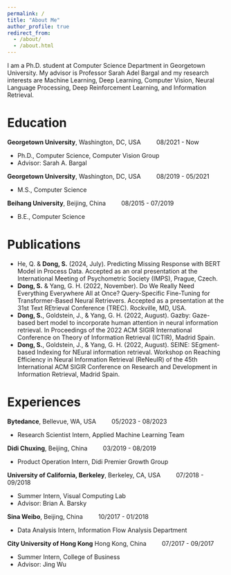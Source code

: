 ```yaml
---
permalink: /
title: "About Me"
author_profile: true
redirect_from: 
  - /about/
  - /about.html
---
```


<!-- About Me
====== -->
I am a Ph.D. student at Computer Science Department in Georgetown University. My advisor is Professor Sarah Adel Bargal and my research interests are Machine Learning, Deep Learning, Computer Vision, Neural Language Processing, Deep Reinforcement Learning, and Information Retrieval.


Education
======
**Georgetown University**, Washington, DC, USA &emsp;&emsp; 08/2021 - Now
- Ph.D., Computer Science, Computer Vision Group
- Advisor: Sarah A. Bargal

**Georgetown University**, Washington, DC, USA &emsp;&emsp; 08/2019 - 05/2021
- M.S., Computer Science 

**Beihang University**, Beijing, China &emsp;&emsp; 08/2015 - 07/2019
- B.E., Computer Science 



Publications
======
- He, Q. \& **Dong, S.** (2024, July). Predicting Missing Response with BERT Model in Process Data. Accepted as an oral presentation at the International Meeting of Psychometric Society (IMPS), Prague, Czech.
- **Dong, S.** \& Yang, G. H. (2022, November). Do We Really Need Everything Everywhere All at Once? Query-Specific Fine-Tuning for Transformer-Based Neural Retrievers. Accepted as a presentation at the 31st Text REtrieval Conference (TREC). Rockville, MD, USA.
- **Dong, S.**, Goldstein, J., \& Yang, G. H. (2022, August). Gazby: Gaze-based bert model to incorporate human attention in neural information retrieval. In Proceedings of the 2022 ACM SIGIR International Conference on Theory of Information Retrieval (ICTIR), Madrid Spain.
- **Dong, S.**, Goldstein, J., \& Yang, G. H. (2022, August). SEINE: SEgment-based Indexing for NEural information retrieval. Workshop on Reaching Efficiency in Neural Information Retrieval (ReNeuIR) of the 45th International ACM SIGIR Conference on Research and Development in Information Retrieval, Madrid Spain.   



Experiences
======
**Bytedance**, Bellevue, WA, USA &emsp;&emsp; 05/2023 - 08/2023
- Research Scientist Intern, Applied Machine Learning Team

**Didi Chuxing**, Beijing, China &emsp;&emsp; 03/2019 - 08/2019
- Product Operation Intern, Didi Premier Growth Group

**University of California, Berkeley**, Berkeley, CA, USA &emsp;&emsp; 07/2018 - 09/2018
- Summer Intern, Visual Computing Lab
- Advisor: Brian A. Barsky

**Sina Weibo**, Beijing, China &emsp;&emsp; 10/2017 - 01/2018
- Data Analysis Intern, Information Flow Analysis Department

**City University of Hong Kong** Hong Kong, China &emsp;&emsp; 07/2017 - 09/2017
- Summer Intern, College of Business
- Advisor: Jing Wu





<!-- 
This is the front page of a website that is powered by the [Academic Pages template](https://github.com/academicpages/academicpages.github.io) and hosted on GitHub pages. [GitHub pages](https://pages.github.com) is a free service in which websites are built and hosted from code and data stored in a GitHub repository, automatically updating when a new commit is made to the respository. This template was forked from the [Minimal Mistakes Jekyll Theme](https://mmistakes.github.io/minimal-mistakes/) created by Michael Rose, and then extended to support the kinds of content that academics have: publications, talks, teaching, a portfolio, blog posts, and a dynamically-generated CV. You can fork [this repository](https://github.com/academicpages/academicpages.github.io) right now, modify the configuration and markdown files, add your own PDFs and other content, and have your own site for free, with no ads! An older version of this template powers my own personal website at [stuartgeiger.com](http://stuartgeiger.com), which uses [this Github repository](https://github.com/staeiou/staeiou.github.io).

A data-driven personal website
======
Like many other Jekyll-based GitHub Pages templates, Academic Pages makes you separate the website's content from its form. The content & metadata of your website are in structured markdown files, while various other files constitute the theme, specifying how to transform that content & metadata into HTML pages. You keep these various markdown (.md), YAML (.yml), HTML, and CSS files in a public GitHub repository. Each time you commit and push an update to the repository, the [GitHub pages](https://pages.github.com/) service creates static HTML pages based on these files, which are hosted on GitHub's servers free of charge.

Many of the features of dynamic content management systems (like Wordpress) can be achieved in this fashion, using a fraction of the computational resources and with far less vulnerability to hacking and DDoSing. You can also modify the theme to your heart's content without touching the content of your site. If you get to a point where you've broken something in Jekyll/HTML/CSS beyond repair, your markdown files describing your talks, publications, etc. are safe. You can rollback the changes or even delete the repository and start over -- just be sure to save the markdown files! Finally, you can also write scripts that process the structured data on the site, such as [this one](https://github.com/academicpages/academicpages.github.io/blob/master/talkmap.ipynb) that analyzes metadata in pages about talks to display [a map of every location you've given a talk](https://academicpages.github.io/talkmap.html).

Getting started
======
1. Register a GitHub account if you don't have one and confirm your e-mail (required!)
1. Fork [this repository](https://github.com/academicpages/academicpages.github.io) by clicking the "fork" button in the top right. 
1. Go to the repository's settings (rightmost item in the tabs that start with "Code", should be below "Unwatch"). Rename the repository "[your GitHub username].github.io", which will also be your website's URL.
1. Set site-wide configuration and create content & metadata (see below -- also see [this set of diffs](http://archive.is/3TPas) showing what files were changed to set up [an example site](https://getorg-testacct.github.io) for a user with the username "getorg-testacct")
1. Upload any files (like PDFs, .zip files, etc.) to the files/ directory. They will appear at https://[your GitHub username].github.io/files/example.pdf.  
1. Check status by going to the repository settings, in the "GitHub pages" section

Site-wide configuration
------
The main configuration file for the site is in the base directory in [_config.yml](https://github.com/academicpages/academicpages.github.io/blob/master/_config.yml), which defines the content in the sidebars and other site-wide features. You will need to replace the default variables with ones about yourself and your site's github repository. The configuration file for the top menu is in [_data/navigation.yml](https://github.com/academicpages/academicpages.github.io/blob/master/_data/navigation.yml). For example, if you don't have a portfolio or blog posts, you can remove those items from that navigation.yml file to remove them from the header. 

Create content & metadata
------
For site content, there is one markdown file for each type of content, which are stored in directories like _publications, _talks, _posts, _teaching, or _pages. For example, each talk is a markdown file in the [_talks directory](https://github.com/academicpages/academicpages.github.io/tree/master/_talks). At the top of each markdown file is structured data in YAML about the talk, which the theme will parse to do lots of cool stuff. The same structured data about a talk is used to generate the list of talks on the [Talks page](https://academicpages.github.io/talks), each [individual page](https://academicpages.github.io/talks/2012-03-01-talk-1) for specific talks, the talks section for the [CV page](https://academicpages.github.io/cv), and the [map of places you've given a talk](https://academicpages.github.io/talkmap.html) (if you run this [python file](https://github.com/academicpages/academicpages.github.io/blob/master/talkmap.py) or [Jupyter notebook](https://github.com/academicpages/academicpages.github.io/blob/master/talkmap.ipynb), which creates the HTML for the map based on the contents of the _talks directory).

**Markdown generator**

I have also created [a set of Jupyter notebooks](https://github.com/academicpages/academicpages.github.io/tree/master/markdown_generator
) that converts a CSV containing structured data about talks or presentations into individual markdown files that will be properly formatted for the Academic Pages template. The sample CSVs in that directory are the ones I used to create my own personal website at stuartgeiger.com. My usual workflow is that I keep a spreadsheet of my publications and talks, then run the code in these notebooks to generate the markdown files, then commit and push them to the GitHub repository.

How to edit your site's GitHub repository
------
Many people use a git client to create files on their local computer and then push them to GitHub's servers. If you are not familiar with git, you can directly edit these configuration and markdown files directly in the github.com interface. Navigate to a file (like [this one](https://github.com/academicpages/academicpages.github.io/blob/master/_talks/2012-03-01-talk-1.md) and click the pencil icon in the top right of the content preview (to the right of the "Raw | Blame | History" buttons). You can delete a file by clicking the trashcan icon to the right of the pencil icon. You can also create new files or upload files by navigating to a directory and clicking the "Create new file" or "Upload files" buttons. 

Example: editing a markdown file for a talk
![Editing a markdown file for a talk](/images/editing-talk.png)

For more info
------
More info about configuring Academic Pages can be found in [the guide](https://academicpages.github.io/markdown/). The [guides for the Minimal Mistakes theme](https://mmistakes.github.io/minimal-mistakes/docs/configuration/) (which this theme was forked from) might also be helpful. -->
